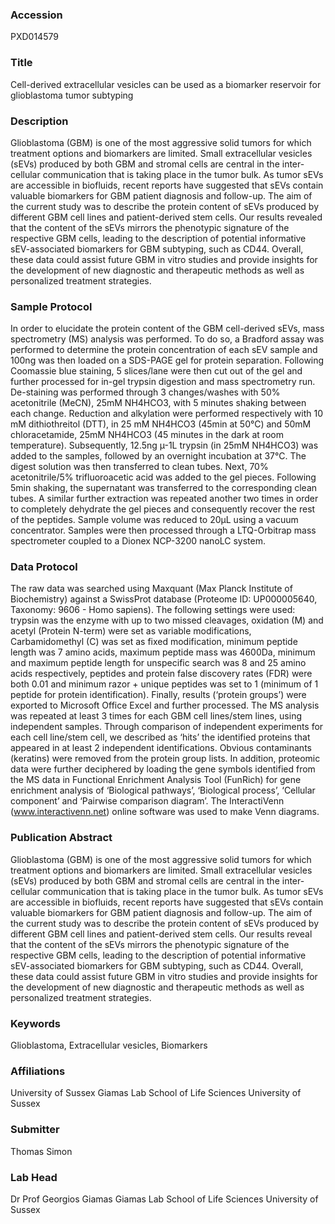 ### Accession
PXD014579

### Title
Cell-derived extracellular vesicles can be used as a biomarker reservoir for glioblastoma tumor subtyping

### Description
Glioblastoma (GBM) is one of the most aggressive solid tumors for which treatment options and biomarkers are limited. Small extracellular vesicles (sEVs) produced by both GBM and stromal cells are central in the inter-cellular communication that is taking place in the tumor bulk. As tumor sEVs are accessible in biofluids, recent reports have suggested that sEVs contain valuable biomarkers for GBM patient diagnosis and follow-up. The aim of the current study was to describe the protein content of sEVs produced by different GBM cell lines and patient-derived stem cells.  Our results revealed that the content of the sEVs mirrors the phenotypic signature of the respective GBM cells, leading to the description of potential informative sEV-associated biomarkers for GBM subtyping, such as CD44. Overall, these data could assist future GBM in vitro studies and provide insights for the development of new diagnostic and therapeutic methods as well as personalized treatment strategies.

### Sample Protocol
In order to elucidate the protein content of the GBM cell-derived sEVs, mass spectrometry (MS) analysis was performed. To do so, a Bradford assay was performed to determine the protein concentration of each sEV sample and 100ng was then loaded on a SDS-PAGE gel for protein separation. Following Coomassie blue staining, 5 slices/lane were then cut out of the gel and further processed for in-gel trypsin digestion and mass spectrometry run. De-staining was performed through 3 changes/washes with 50% acetonitrile (MeCN), 25mM NH4HCO3, with 5 minutes shaking between each change. Reduction and alkylation were performed respectively with 10 mM dithiothreitol (DTT), in 25 mM NH4HCO3 (45min at 50°C) and 50mM chloracetamide, 25mM NH4HCO3 (45 minutes in the dark at room temperature). Subsequently, 12.5ng µ-1L trypsin (in 25mM NH4HCO3) was added to the samples, followed by an overnight incubation at 37°C. The digest solution was then transferred to clean tubes. Next, 70% acetonitrile/5% trifluoroacetic acid was added to the gel pieces. Following 5min shaking, the supernatant was transferred to the corresponding clean tubes. A similar further extraction was repeated another two times in order to completely dehydrate the gel pieces and consequently recover the rest of the peptides. Sample volume was reduced to 20µL using a vacuum concentrator. Samples were then processed through a LTQ-Orbitrap mass spectrometer coupled to a Dionex NCP-3200 nanoLC system.

### Data Protocol
The raw data was searched using Maxquant (Max Planck Institute of Biochemistry) against a SwissProt database (Proteome ID: UP000005640, Taxonomy: 9606 - Homo sapiens). The following settings were used: trypsin was the enzyme with up to two missed cleavages, oxidation (M) and acetyl (Protein N-term) were set as variable modifications, Carbamidomethyl (C) was set as fixed modification, minimum peptide length was 7 amino acids, maximum peptide mass was 4600Da, minimum and maximum peptide length for unspecific search was 8 and 25 amino acids respectively, peptides and protein false discovery rates (FDR) were both 0.01 and minimum razor + unique peptides was set to 1 (minimum of 1 peptide for protein identification). Finally, results (‘protein groups’) were exported to Microsoft Office Excel and further processed. The MS analysis was repeated at least 3 times for each GBM cell lines/stem lines, using independent samples. Through comparison of independent experiments for each cell line/stem cell, we described as ‘hits’ the identified proteins that appeared in at least 2 independent identifications. Obvious contaminants (keratins) were removed from the protein group lists.  In addition, proteomic data were further deciphered by loading the gene symbols identified from the MS data in Functional Enrichment Analysis Tool (FunRich) for gene enrichment analysis of ‘Biological pathways’, ‘Biological process’, ‘Cellular component’ and ‘Pairwise comparison diagram’. The InteractiVenn (www.interactivenn.net) online software was used to make Venn diagrams.

### Publication Abstract
Glioblastoma (GBM) is one of the most aggressive solid tumors for which treatment options and biomarkers are limited. Small extracellular vesicles (sEVs) produced by both GBM and stromal cells are central in the inter-cellular communication that is taking place in the tumor bulk. As tumor sEVs are accessible in biofluids, recent reports have suggested that sEVs contain valuable biomarkers for GBM patient diagnosis and follow-up. The aim of the current study was to describe the protein content of sEVs produced by different GBM cell lines and patient-derived stem cells. Our results reveal that the content of the sEVs mirrors the phenotypic signature of the respective GBM cells, leading to the description of potential informative sEV-associated biomarkers for GBM subtyping, such as CD44. Overall, these data could assist future GBM in vitro studies and provide insights for the development of new diagnostic and therapeutic methods as well as personalized treatment strategies.

### Keywords
Glioblastoma, Extracellular vesicles, Biomarkers

### Affiliations
University of Sussex
Giamas Lab School of Life Sciences University of Sussex

### Submitter
Thomas Simon

### Lab Head
Dr Prof Georgios Giamas
Giamas Lab School of Life Sciences University of Sussex


